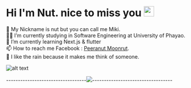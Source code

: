 # Hi I'm Nut. nice to miss you <img src="https://media.giphy.com/media/hvRJCLFzcasrR4ia7z/giphy.gif" width="28">

💩 My Nickname is nut but you can call me Miki.<br>
👳‍♂️ I’m currently studying in Software Engineering at University of Phayao.<br>
📘 I’m currently learning Next.js & flutter<br>
📫 How to reach me Facebook : [Peeranut Moonrut](https://www.facebook.com/peera.ove/).<br>
🌈 I like the rain because it makes me think of someone.

![alt text](https://www.google.co.th/url?sa=i&url=https%3A%2F%2Fgiphy.com%2Fexplore%2Frain-art&psig=AOvVaw1ShZayrNOaiyQNo8TMYG_Q&ust=1648065705940000&source=images&cd=vfe&ved=0CAsQjRxqFwoTCLDxlqrB2vYCFQAAAAAdAAAAABAD "Rain")

----------------------------------![](https://komarev.com/ghpvc/?username=MikiKung&color=766ae4)----------------------------------
#
